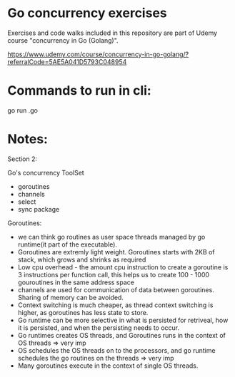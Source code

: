 # Go concurrency exercises

Exercises and code walks included in this repository are part of Udemy course "concurrency in Go (Golang)".

https://www.udemy.com/course/concurrency-in-go-golang/?referralCode=5AE5A041D5793C048954

# Commands to run in cli:
go run <file>.go

# Notes:

Section 2:

Go's concurrency ToolSet
  * goroutines
  * channels
  * select
  * sync package

Goroutines:
   * we can think go routines as user space threads managed by go runtime(it part of the executable).
   * Goroutines are extremly light weight. Goroutines starts with 2KB of stack, which grows and shrinks as required
   * Low cpu overhead - the amount cpu instruction to create a goroutine is 3 instructions per function call, this helps us to create 100 - 1000 gouroutines in the same address space
   * channels are used for communication of data between goroutines. Sharing of memory can be avoided.
   * Context switching is much cheaper, as thread context switching is higher, as goroutines has less state to store.
   * Go runtime can be more selective in what is persisted for retriveal, how it is persisted, and when the persisting needs to occur.
   * Go runtimes creates OS threads, and Goroutines runs in the context of OS threads   => very imp
   * OS schedules the OS threads on to the processors, and go runtime schedules the go routines on the threads => very imp
   * Many goroutines execute in the context of single OS threads.
